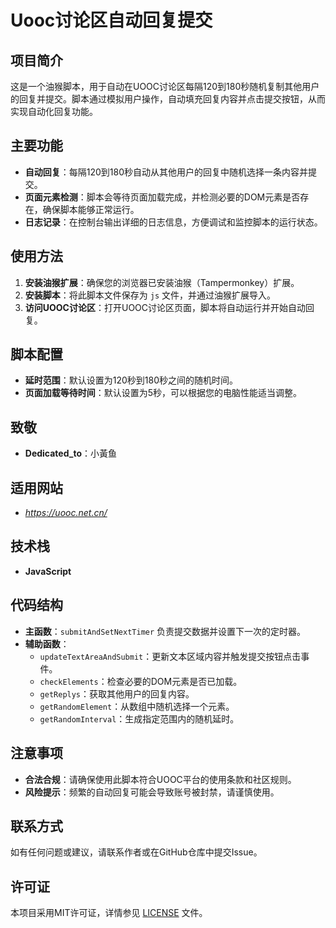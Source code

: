 # Uooc讨论区自动回复提交

## 项目简介
这是一个油猴脚本，用于自动在UOOC讨论区每隔120到180秒随机复制其他用户的回复并提交。脚本通过模拟用户操作，自动填充回复内容并点击提交按钮，从而实现自动化回复功能。

## 主要功能
- **自动回复**：每隔120到180秒自动从其他用户的回复中随机选择一条内容并提交。
- **页面元素检测**：脚本会等待页面加载完成，并检测必要的DOM元素是否存在，确保脚本能够正常运行。
- **日志记录**：在控制台输出详细的日志信息，方便调试和监控脚本的运行状态。

## 使用方法
1. **安装油猴扩展**：确保您的浏览器已安装油猴（Tampermonkey）扩展。
2. **安装脚本**：将此脚本文件保存为 `js` 文件，并通过油猴扩展导入。
3. **访问UOOC讨论区**：打开UOOC讨论区页面，脚本将自动运行并开始自动回复。

## 脚本配置
- **延时范围**：默认设置为120秒到180秒之间的随机时间。
- **页面加载等待时间**：默认设置为5秒，可以根据您的电脑性能适当调整。

## 致敬
- **Dedicated_to**：小黃鱼

## 适用网站
- *https://uooc.net.cn/*


## 技术栈
- **JavaScript**

## 代码结构
- **主函数**：`submitAndSetNextTimer` 负责提交数据并设置下一次的定时器。
- **辅助函数**：
  - `updateTextAreaAndSubmit`：更新文本区域内容并触发提交按钮点击事件。
  - `checkElements`：检查必要的DOM元素是否已加载。
  - `getReplys`：获取其他用户的回复内容。
  - `getRandomElement`：从数组中随机选择一个元素。
  - `getRandomInterval`：生成指定范围内的随机延时。

## 注意事项
- **合法合规**：请确保使用此脚本符合UOOC平台的使用条款和社区规则。
- **风险提示**：频繁的自动回复可能会导致账号被封禁，请谨慎使用。

## 联系方式
如有任何问题或建议，请联系作者或在GitHub仓库中提交Issue。

## 许可证
本项目采用MIT许可证，详情参见 [LICENSE](LICENSE) 文件。
